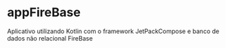 # appFireBase
Aplicativo utilizando Kotlin com o framework JetPackCompose e banco de dados não relacional FireBase
